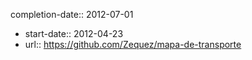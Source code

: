 completion-date:: 2012-07-01

- start-date:: 2012-04-23
- url:: https://github.com/Zequez/mapa-de-transporte